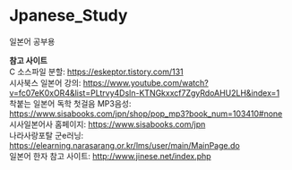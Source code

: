 # Jpanese_Study
일본어 공부용   
      
<b>참고 사이트</b>   
C 소스파일 분할: https://eskeptor.tistory.com/131   
시사북스 일본어 강의: https://www.youtube.com/watch?v=fc07eK0xOR4&list=PLtrvy4Dsln-KTNGkxxcf7ZgyRdoAHU2LH&index=1   
착붙는 일본어 독학 첫걸음 MP3음성: https://www.sisabooks.com/jpn/shop/pop_mp3?book_num=103410#none   
시사일본어사 홈페이지: https://www.sisabooks.com/jpn   
나라사랑포탈 군e러닝: https://elearning.narasarang.or.kr/lms/user/main/MainPage.do   
일본어 한자 참고 사이트: http://www.jinese.net/index.php
